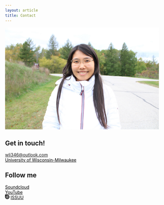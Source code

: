 ```yaml
---
layout: article
title: Contact 
---
```


![TeXt Theme](assets/images/IMG_0634_edit.JPG)


## Get in touch!
<i class="fa-solid fa-envelope"></i> <a href="mailto:wli346@outlook.com" style="color:#000000;">wli346@outlook.com</a> <br />
<i class="fa-solid fa-graduation-cap"></i> <a href="https://uwm.edu/arts/directory/li-wenxin/" style="color:#000000;">University of Wisconsin-Milwaukee</a> <br />

## Follow me

<i class="fa-brands fa-soundcloud"></i> <a href="https://soundcloud.com/wenxin-li?utm_source=clipboard&utm_medium=text&utm_campaign=social_sharing" style="color:#000000;">Soundcloud</a> <br />
<i class="fa-brands fa-youtube"></i> <a href="https://www.youtube.com/@wenxinli7922" style="color:#000000;">YouTube</a> <br />
<img src="assets/issuu.svg" alt="My Happy SVG" style="height: 1em;width: auto;"/> <a href="https://issuu.com/wenxinlimusic" style="color:#000000;">ISSUU</a> <br />
 

